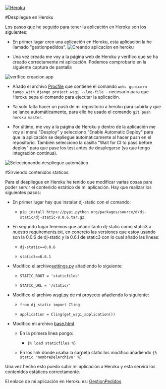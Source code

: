 [![Heroku](https://www.herokucdn.com/deploy/button.png)](http://gestionpedidos.herokuapp.com/gestionpedidos/)

#Despliegue en Heroku

Los pasos que he seguido para tener la aplicación en Heroku son los siguientes:

* En primer lugar creo una aplicación en Heroku, esta aplicación la he llamado "gestionpedidos".
![Creando aplicacion en heroku](https://www.dropbox.com/s/fpm9tfrubpbq5ma/hito1.png?dl=1)

* Una vez creada me voy a la página web de Heroku y verifico que se ha creado correctamente mi aplicación. Podemos comprobarlo en la siguiente captura de pantalla

![verifico creacion app](https://www.dropbox.com/s/r1lrlm91vnhlqt0/hito3.png?dl=1)

* Añado el archivo [Procfile](https://github.com/ignaciorecuerda/gestionpedidos_django/blob/master/Procfile) que contiene el comando `web: gunicorn tango_with_django_project.wsgi --log-file -` necesario para que Heroku sepa el comando para ejecutar la aplicación.

* Ya solo falta hacer un push de mi repositorio a heroku para subirla y que se lance automáticamente, para ello he usado el comando `git push heroku master`.

* Por último, me voy a la página de Heroku y dentro de la aplicación me voy al menú "Desploy" y selecciono "Enable Automatic Deploy" para que la aplicación se depliegue automáticamente al hacer push en el repositorio. También selecciono la casilla "Wait for CI to pass before deploy" para que pase los test antes de desplegarse (ya que tengo integración continua).

![Seleccionando despliegue automático](https://www.dropbox.com/s/196loe5m7so9l9b/hito6.png?dl=1)


#Sirviendo contenidos staticos 

Para el despliegue en Heroku he tenido que modificar varias cosas para poder servir el contenido estático de mi aplicación. 
Hay que realizar los siguientes pasos:

* En primer lugar hay que instalar dj-static con el comando:

  * `pip install https://pypi.python.org/packages/source/d/dj-static/dj-static-0.0.6.tar.gz`. 

* En segundo lugar tenemos que añadir tanto dj-static como static3 a nuestro requirements.txt, en concreto las versiones que estoy usando son la 0.0.6 de dj-static y la 0.6.1 de static3 con lo cual añado las lineas:
  * `dj-static==0.0.6`

  * `static3==0.6.1`

* Modifico el archivo[settings.py](https://github.com/ignaciorecuerda/gestionpedidos_django/blob/master/tango_with_django_project/settings.py) añadiendo lo siguiente:
  * `STATIC_ROOT = 'staticfiles'`

  * `STATIC_URL = '/static/'`

* Modifico el archivo [wsgi.py](https://github.com/ignaciorecuerda/gestionpedidos_django/blob/master/tango_with_django_project/wsgi.py) de mi proyecto añadiendo lo siguiente: 
  * `from dj_static import Cling`

  * `application = Cling(get_wsgi_application())`

* Modifico mi archivo [base.html](https://github.com/ignaciorecuerda/gestionpedidos_django/blob/master/templates/base.html)
  * En la primera linea pongo:
    
    * `{% load staticfiles %}`

  * En los link donde usaba la carpeta static los modifico añadiendo `{% static 'nombreDelArchivo' %}`

Una vez hecho esto puedo subir mi aplicación a Heroku y esta servirá los contenidos estáticos correctamente.

El enlace de mi aplicación en Heroku es: [GestionPedidos](http://gestionpedidos.herokuapp.com/gestionpedidos/)
